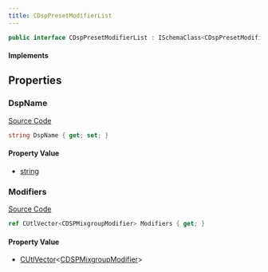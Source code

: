 ```yaml
---
title: CDspPresetModifierList
---
```


```csharp
public interface CDspPresetModifierList : ISchemaClass<CDspPresetModifierList>, ISchemaField, ISchemaClass, INativeHandle
```

#### Implements

## Properties

### DspName

[Source Code](https://github.com/swiftly-solution/swiftlys2/blob/main/managed/src/SwiftlyS2.Generated/Schemas/Interfaces/CDspPresetModifierList.cs#L17)

```csharp
string DspName { get; set; }
```

#### Property Value

- [string](https://learn.microsoft.com/dotnet/api/system.string)

### Modifiers

[Source Code](https://github.com/swiftly-solution/swiftlys2/blob/main/managed/src/SwiftlyS2.Generated/Schemas/Interfaces/CDspPresetModifierList.cs#L19)

```csharp
ref CUtlVector<CDSPMixgroupModifier> Modifiers { get; }
```

#### Property Value

- [CUtlVector](/docs/api/-1)<[CDSPMixgroupModifier](/docs/api/shared/schemadefinitions/cdspmixgroupmodifier)>

